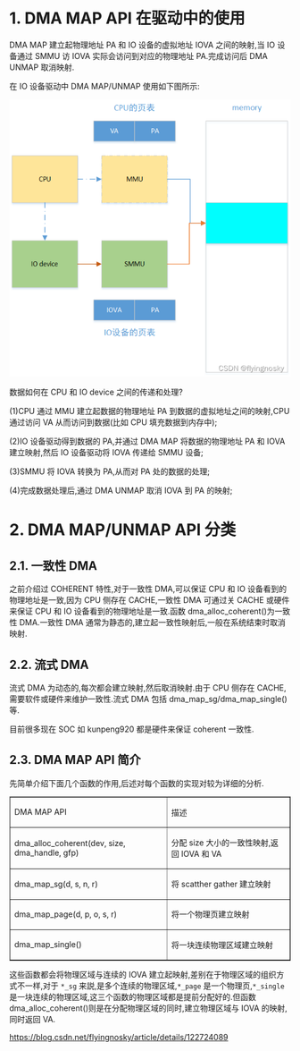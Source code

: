 
# 1. DMA MAP API 在驱动中的使用

DMA MAP 建立起物理地址 PA 和 IO 设备的虚拟地址 IOVA 之间的映射,当 IO 设备通过 SMMU 访 IOVA 实际会访问到对应的物理地址 PA.完成访问后 DMA UNMAP 取消映射.

在 IO 设备驱动中 DMA MAP/UNMAP 使用如下图所示:

![2022-08-16-20-38-08.png](./images/2022-08-16-20-38-08.png)

数据如何在 CPU 和 IO device 之间的传递和处理?

(1)CPU 通过 MMU 建立起数据的物理地址 PA 到数据的虚拟地址之间的映射,CPU 通过访问 VA 从而访问到数据(比如 CPU 填充数据到内存中);

(2)IO 设备驱动得到数据的 PA,并通过 DMA MAP 将数据的物理地址 PA 和 IOVA 建立映射,然后 IO 设备驱动将 IOVA 传递给 SMMU 设备;

(3)SMMU 将 IOVA 转换为 PA,从而对 PA 处的数据的处理;

(4)完成数据处理后,通过 DMA UNMAP 取消 IOVA 到 PA 的映射;

# 2. DMA MAP/UNMAP API 分类

## 2.1. 一致性 DMA

之前介绍过 COHERENT 特性,对于一致性 DMA,可以保证 CPU 和 IO 设备看到的物理地址是一致,因为 CPU 侧存在 CACHE,一致性 DMA 可通过关 CACHE 或硬件来保证 CPU 和 IO 设备看到的物理地址是一致.函数 dma_alloc_coherent()为一致性 DMA.一致性 DMA 通常为静态的,建立起一致性映射后,一般在系统结束时取消映射.

## 2.2. 流式 DMA

流式 DMA 为动态的,每次都会建立映射,然后取消映射.由于 CPU 侧存在 CACHE,需要软件或硬件来维护一致性.流式 DMA 包括 dma_map_sg/dma_map_single()等.

目前很多现在 SOC 如 kunpeng920 都是硬件来保证 coherent 一致性.

## 2.3. DMA MAP API 简介

先简单介绍下面几个函数的作用,后述对每个函数的实现对较为详细的分析.

<table border="1" cellspacing="0"><tbody><tr><td> <p>DMA MAP API</p> </td><td> <p>描述</p> </td></tr><tr><td> <p>dma_alloc_coherent(dev, size, dma_handle, gfp)</p> </td><td> <p>分配 size 大小的一致性映射,返回 IOVA 和 VA</p> </td></tr><tr><td> <p>dma_map_sg(d, s, n, r)</p> </td><td> <p>将 scatther gather 建立映射</p> </td></tr><tr><td> <p>dma_map_page(d, p, o, s, r)</p> </td><td> <p>将一个物理页建立映射</p> </td></tr><tr><td> <p>dma_map_single()</p> </td><td> <p>将一块连续物理区域建立映射</p> </td></tr></tbody></table>

这些函数都会将物理区域与连续的 IOVA 建立起映射,差别在于物理区域的组织方式不一样,对于 `*_sg` 来説,是多个连续的物理区域,`*_page` 是一个物理页,`*_single` 是一块连续的物理区域,这三个函数的物理区域都是提前分配好的.但函数 dma_alloc_coherent()则是在分配物理区域的同时,建立物理区域与 IOVA 的映射,同时返回 VA.

https://blog.csdn.net/flyingnosky/article/details/122724089